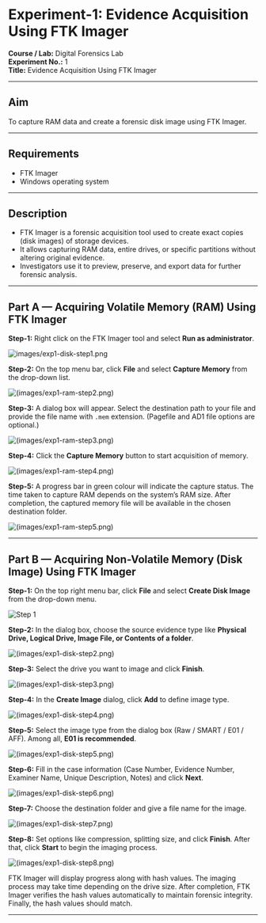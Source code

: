 
# Experiment-1: Evidence Acquisition Using FTK Imager

**Course / Lab:** Digital Forensics Lab  
**Experiment No.:** 1  
**Title:** Evidence Acquisition Using FTK Imager  

---

## Aim
To capture RAM data and create a forensic disk image using FTK Imager.

---

## Requirements
- FTK Imager  
- Windows operating system  

---

## Description
- FTK Imager is a forensic acquisition tool used to create exact copies (disk images) of storage devices.  
- It allows capturing RAM data, entire drives, or specific partitions without altering original evidence.  
- Investigators use it to preview, preserve, and export data for further forensic analysis.  

---

## Part A — Acquiring Volatile Memory (RAM) Using FTK Imager

**Step-1:** Right click on the FTK Imager tool and select **Run as administrator**.  

![images/exp1-disk-step1.png](https://github.com/baddiputi/Digital-Forensic-Lab-Exercises/blob/88dd3dcf55bf6caaf1833c97ad1758f771348668/images/WhatsApp%20Image%202025-08-30%20at%2000.00.09.jpeg)

**Step-2:** On the top menu bar, click **File** and select **Capture Memory** from the drop-down list.  

![(images/exp1-ram-step2.png)](https://github.com/baddiputi/Digital-Forensic-Lab-Exercises/blob/88dd3dcf55bf6caaf1833c97ad1758f771348668/images/WhatsApp%20Image%202025-09-01%20at%2012.13.03.jpeg)

**Step-3:** A dialog box will appear. Select the destination path to your file and provide the file name with `.mem` extension. (Pagefile and AD1 file options are optional.)  

![(images/exp1-ram-step3.png)](https://github.com/baddiputi/Digital-Forensic-Lab-Exercises/blob/88dd3dcf55bf6caaf1833c97ad1758f771348668/images/WhatsApp%20Image%202025-09-01%20at%2012.14.14.jpeg)

**Step-4:** Click the **Capture Memory** button to start acquisition of memory.  

![(images/exp1-ram-step4.png)](https://github.com/baddiputi/Digital-Forensic-Lab-Exercises/blob/88dd3dcf55bf6caaf1833c97ad1758f771348668/images/WhatsApp%20Image%202025-09-01%20at%2012.14.40.jpeg)

**Step-5:** A progress bar in green colour will indicate the capture status. The time taken to capture RAM depends on the system’s RAM size. After completion, the captured memory file will be available in the chosen destination folder.  

![(images/exp1-ram-step5.png)](https://github.com/baddiputi/Digital-Forensic-Lab-Exercises/blob/a68fa1804f0037d81615f5246641cf397bafce5e/images/WhatsApp%20Image%202025-09-01%20at%2015.03.33.jpeg)

---

## Part B — Acquiring Non-Volatile Memory (Disk Image) Using FTK Imager

**Step-1:** On the top right menu bar, click **File** and select **Create Disk Image** from the drop-down menu.  

![Step 1](https://github.com/baddiputi/Digital-Forensic-Lab-Exercises/blob/88dd3dcf55bf6caaf1833c97ad1758f771348668/images/WhatsApp%20Image%202025-09-01%20at%2012.15.39.jpeg)

**Step-2:** In the dialog box, choose the source evidence type like **Physical Drive, Logical Drive, Image File, or Contents of a folder**.  

![(images/exp1-disk-step2.png)](https://github.com/baddiputi/Digital-Forensic-Lab-Exercises/blob/88dd3dcf55bf6caaf1833c97ad1758f771348668/images/WhatsApp%20Image%202025-09-01%20at%2012.16.01.jpeg)

**Step-3:** Select the drive you want to image and click **Finish**.  

![(images/exp1-disk-step3.png)](https://github.com/baddiputi/Digital-Forensic-Lab-Exercises/blob/88dd3dcf55bf6caaf1833c97ad1758f771348668/images/WhatsApp%20Image%202025-09-01%20at%2012.16.15.jpeg)

**Step-4:** In the **Create Image** dialog, click **Add** to define image type. 

![(images/exp1-disk-step4.png)](https://github.com/baddiputi/Digital-Forensic-Lab-Exercises/blob/88dd3dcf55bf6caaf1833c97ad1758f771348668/images/WhatsApp%20Image%202025-09-01%20at%2012.16.31.jpeg)

**Step-5:** Select the image type from the dialog box (Raw / SMART / E01 / AFF). Among all, **E01 is recommended**. 

![(images/exp1-disk-step5.png)](https://github.com/baddiputi/Digital-Forensic-Lab-Exercises/blob/88dd3dcf55bf6caaf1833c97ad1758f771348668/images/WhatsApp%20Image%202025-09-01%20at%2012.17.14.jpeg)

**Step-6:** Fill in the case information (Case Number, Evidence Number, Examiner Name, Unique Description, Notes) and click **Next**.  

![(images/exp1-disk-step6.png)](https://github.com/baddiputi/Digital-Forensic-Lab-Exercises/blob/88dd3dcf55bf6caaf1833c97ad1758f771348668/images/WhatsApp%20Image%202025-09-01%20at%2012.17.24.jpeg)

**Step-7:** Choose the destination folder and give a file name for the image.  

![(images/exp1-disk-step7.png)](https://github.com/baddiputi/Digital-Forensic-Lab-Exercises/blob/88dd3dcf55bf6caaf1833c97ad1758f771348668/images/WhatsApp%20Image%202025-09-01%20at%2012.17.38.jpeg)

**Step-8:** Set options like compression, splitting size, and click **Finish**. After that, click **Start** to begin the imaging process.  

![(images/exp1-disk-step8.png)](https://github.com/baddiputi/Digital-Forensic-Lab-Exercises/blob/88dd3dcf55bf6caaf1833c97ad1758f771348668/images/WhatsApp%20Image%202025-09-01%20at%2012.18.06.jpeg)


FTK Imager will display progress along with hash values. The imaging process may take time depending on the drive size. After completion, FTK Imager verifies the hash values automatically to maintain forensic integrity. Finally, the hash values should match.  

---

  
